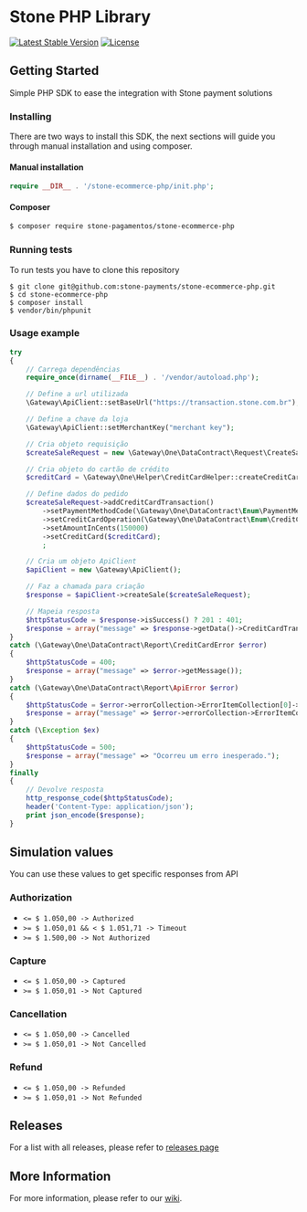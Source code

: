 # Stone PHP Library
[![Latest Stable Version](https://poser.pugx.org/stone-pagamentos/stone-ecommerce-php/version)](https://packagist.org/packages/stone-pagamentos/stone-ecommerce-php)
[![License](https://poser.pugx.org/stone-pagamentos/stone-ecommerce-php/license)](https://packagist.org/packages/stone-pagamentos/stone-ecommerce-php)

## Getting Started
Simple PHP SDK to ease the integration with Stone payment solutions

### Installing
There are two ways to install this SDK, the next sections will guide you through manual installation and using composer.

#### Manual installation
```php
require __DIR__ . '/stone-ecommerce-php/init.php';
```

#### Composer
```bash
$ composer require stone-pagamentos/stone-ecommerce-php
```

### Running tests
To run tests you have to clone this repository

```
$ git clone git@github.com:stone-payments/stone-ecommerce-php.git
$ cd stone-ecommerce-php
$ composer install
$ vendor/bin/phpunit
```

### Usage example
```php
try
{
    // Carrega dependências
    require_once(dirname(__FILE__) . '/vendor/autoload.php');

    // Define a url utilizada
    \Gateway\ApiClient::setBaseUrl("https://transaction.stone.com.br");

    // Define a chave da loja
    \Gateway\ApiClient::setMerchantKey("merchant key");

    // Cria objeto requisição
    $createSaleRequest = new \Gateway\One\DataContract\Request\CreateSaleRequest();

    // Cria objeto do cartão de crédito
    $creditCard = \Gateway\One\Helper\CreditCardHelper::createCreditCard("5555 4444 3333 2222", "gateway", "12/2030", "999");

    // Define dados do pedido
    $createSaleRequest->addCreditCardTransaction()
        ->setPaymentMethodCode(\Gateway\One\DataContract\Enum\PaymentMethodEnum::SIMULATOR)
        ->setCreditCardOperation(\Gateway\One\DataContract\Enum\CreditCardOperationEnum::AUTH_AND_CAPTURE)
        ->setAmountInCents(150000)
        ->setCreditCard($creditCard);
        ;

    // Cria um objeto ApiClient
    $apiClient = new \Gateway\ApiClient();

    // Faz a chamada para criação
    $response = $apiClient->createSale($createSaleRequest);

    // Mapeia resposta
    $httpStatusCode = $response->isSuccess() ? 201 : 401;
    $response = array("message" => $response->getData()->CreditCardTransactionResultCollection[0]->AcquirerMessage);
}
catch (\Gateway\One\DataContract\Report\CreditCardError $error)
{
    $httpStatusCode = 400;
    $response = array("message" => $error->getMessage());
}
catch (\Gateway\One\DataContract\Report\ApiError $error)
{
    $httpStatusCode = $error->errorCollection->ErrorItemCollection[0]->ErrorCode;
    $response = array("message" => $error->errorCollection->ErrorItemCollection[0]->Description);
}
catch (\Exception $ex)
{
    $httpStatusCode = 500;
    $response = array("message" => "Ocorreu um erro inesperado.");
}
finally
{
    // Devolve resposta
    http_response_code($httpStatusCode);
    header('Content-Type: application/json');
    print json_encode($response);
}
```

## Simulation values
You can use these values to get specific responses from API

### Authorization

* `<= $ 1.050,00 -> Authorized`
* `>= $ 1.050,01 && < $ 1.051,71 -> Timeout`
* `>= $ 1.500,00 -> Not Authorized`
 
### Capture

* `<= $ 1.050,00 -> Captured`
* `>= $ 1.050,01 -> Not Captured`
 
### Cancellation

* `<= $ 1.050,00 -> Cancelled`
* `>= $ 1.050,01 -> Not Cancelled`
 
### Refund
* `<= $ 1.050,00 -> Refunded`
* `>= $ 1.050,01 -> Not Refunded`

## Releases
For a list with all releases, please refer to [releases page](https://github.com/stone-payments/stone-ecommerce-php/releases)

## More Information
For more information, please refer to our [wiki](https://github.com/stone-pagamentos/stone-ecommerce-php/wiki).

